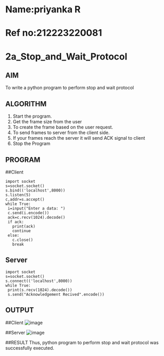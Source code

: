 # Name:priyanka R
# Ref no:212223220081
# 2a_Stop_and_Wait_Protocol
## AIM 
To write a python program to perform stop and wait protocol
## ALGORITHM
1. Start the program.
2. Get the frame size from the user
3. To create the frame based on the user request.
4. To send frames to server from the client side.
5. If your frames reach the server it will send ACK signal to client
6. Stop the Program
## PROGRAM
##Client
```
import socket
s=socket.socket()
s.bind(('localhost',8000))
s.listen(5)
c,addr=s.accept()
while True:
 i=input("Enter a data: ")
 c.send(i.encode())
 ack=c.recv(1024).decode()
 if ack:
   print(ack)
   continue
 else:
   c.close()
   break
```
## Server
```
import socket
s=socket.socket()
s.connect(('localhost',8000))
while True:
 print(s.recv(1024).decode())
 s.send("Acknowledgement Recived".encode())
 ```
## OUTPUT
##Client
![image](https://github.com/priyankaarrr/2a_Stop_and_Wait_Protocol/assets/147475464/454cff54-dac6-4eb1-99cc-5bea202ad39d)


##Server
![image](https://github.com/priyankaarrr/2a_Stop_and_Wait_Protocol/assets/147475464/24720f12-1ce9-4002-b8da-b1deb76dfd83)


##RESULT
Thus, python program to perform stop and wait protocol was successfully executed.
